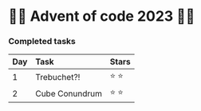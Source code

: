 ﻿# 🏂🏻 Advent of code 2023 🏂🏻

### Completed tasks

Day | Task | Stars 
:------------ | :------------- | :-------------
1 | Trebuchet?! | :star: :star:
2 | Cube Conundrum | :star: :star:
